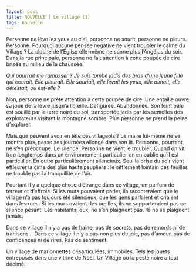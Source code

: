 ```yaml
---
layout: post
title: NOUVELLE | Le village (1)
tags: nouvelle
---
```


Personne ne lève les yeux au ciel, personne ne sourit, personne ne pleure. Personne. Pourquoi aucune pensée négative ne vient troubler le calme du Village ? La cloche de l'Église  elle-même ne sonne plus l’Angélus du soir. Dans la rue principale,  personne ne fait attention à cette poupée de cire brisée au milieu de la chaussée.

_Qui pourrait me ramasser ? Je suis tombé jadis des bras d’une jeune fille qui courait. Elle pleurait. Elle souriait, elle levait les yeux, elle aimait, elle détestait, où est-elle ?_

Non, personne ne prête attention à cette poupée de cire. Une entaille ouvre sa joue de la lèvre jusqu’à l’oreille. Défigurée. Abandonnée. Son teint pâle est souillé par la terre noire du sol, transportée jadis par les semelles des explorateurs visitant la montagne sombre. Plus personne ne prend la peine d’explorer.

Mais que peuvent avoir en tête ces villageois ? Le maire lui-même ne se montre plus, passe ses journées allongé dans son lit. Personne, pourtant, ne s’en préoccupe. Le silence. Personne ne vient le troubler. Quand on vit trop longtemps dans un environnement particulier on en oublie  qu’il est particulier. En outre particulièrement silencieux. Seul la brise du soir vient effleurer la cime des plus hauts peupliers : le sifflement lointain des feuilles ne trouble pas la tranquillité de l’air.

Pourtant il y a quelque chose d’étrange dans ce village, un parfum de terreur et d’effrois. Si les murs pouvaient parler, ils raconteraient que le village n’a pas toujours été silencieux, que les gens parlaient et criaient dans les rues. Si les murs avaient des oreilles, ils ne supporteraient pas ce silence pesant. Les habitants, eux, ne s’en plaignent pas. Ils ne se plaignent jamais.

Dans ce village il n’y a pas de haine, pas de secrets, pas de remords ni de trahisons… Dans ce village il n’y a pas non plus de joie, pas d’amour, pas de confidences ni de rires. Pas de sentiment.

Un village de marionnettes désarticulées, immobiles. Tels les jouets entreposés dans une vitrine de Noël. Un Village où la peste noire a tout décimé.
